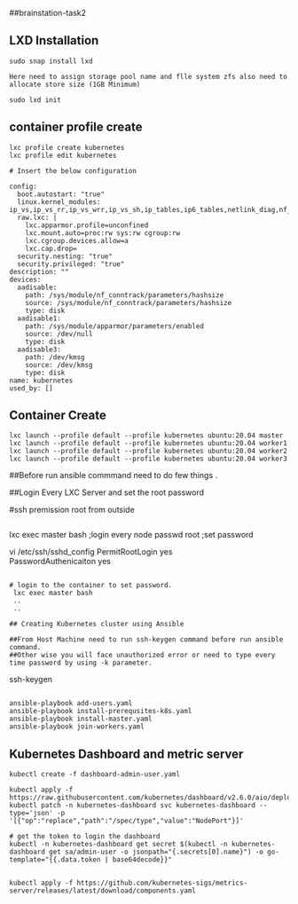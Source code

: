 ##brainstation-task2
## LXD Installation
```
sudo snap install lxd
```
```
Here need to assign storage pool name and flle system zfs also need to allocate store size (1GB Minimum) 

sudo lxd init

```
## container profile create
```
lxc profile create kubernetes
lxc profile edit kubernetes

# Insert the below configuration

config:
  boot.autostart: "true"
  linux.kernel_modules: ip_vs,ip_vs_rr,ip_vs_wrr,ip_vs_sh,ip_tables,ip6_tables,netlink_diag,nf_nat,overlay,br_netfilter
  raw.lxc: |
    lxc.apparmor.profile=unconfined
    lxc.mount.auto=proc:rw sys:rw cgroup:rw
    lxc.cgroup.devices.allow=a
    lxc.cap.drop=
  security.nesting: "true"
  security.privileged: "true"
description: ""
devices:
  aadisable:
    path: /sys/module/nf_conntrack/parameters/hashsize
    source: /sys/module/nf_conntrack/parameters/hashsize
    type: disk
  aadisable1:
    path: /sys/module/apparmor/parameters/enabled
    source: /dev/null
    type: disk
  aadisable3:
    path: /dev/kmsg
    source: /dev/kmsg
    type: disk
name: kubernetes
used_by: []
```
## Container Create

```
lxc launch --profile default --profile kubernetes ubuntu:20.04 master
lxc launch --profile default --profile kubernetes ubuntu:20.04 worker1
lxc launch --profile default --profile kubernetes ubuntu:20.04 worker2
lxc launch --profile default --profile kubernetes ubuntu:20.04 worker3
```

##Before run ansible commmand need to do few things .

##Login Every LXC Server and set the root password 

#ssh premission root from outside
```
```
lxc exec master bash ;login every node
passwd root          ;set password


vi /etc/ssh/sshd_config
PermitRootLogin yes  
PasswordAuthenicaiton yes
```

# login to the container to set password.
 lxc exec master bash
 ..
 ..

## Creating Kubernetes cluster using Ansible

##From Host Machine need to run ssh-keygen command before run ansible command.
##Other wise you will face unauthorized error or need to type every time password by using -k parameter.
```
ssh-keygen   
```

```
```
ansible-playbook add-users.yaml
ansible-playbook install-prerequsites-k8s.yaml
ansible-playbook install-master.yaml
ansible-playbook join-workers.yaml
```

## Kubernetes Dashboard and metric server
```
kubectl create -f dashboard-admin-user.yaml

kubectl apply -f https://raw.githubusercontent.com/kubernetes/dashboard/v2.6.0/aio/deploy/recommended.yaml
kubectl patch -n kubernetes-dashboard svc kubernetes-dashboard --type='json' -p '[{"op":"replace","path":"/spec/type","value":"NodePort"}]'

# get the token to login the dashboard
kubectl -n kubernetes-dashboard get secret $(kubectl -n kubernetes-dashboard get sa/admin-user -o jsonpath="{.secrets[0].name}") -o go-template="{{.data.token | base64decode}}"


kubectl apply -f https://github.com/kubernetes-sigs/metrics-server/releases/latest/download/components.yaml
```


